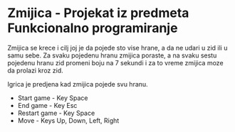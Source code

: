 # Zmijica - Projekat iz predmeta Funkcionalno programiranje

Zmijica se krece i cilj joj je da pojede sto vise hrane, a da ne udari u zid ili u samu sebe. Za svaku pojedenu hranu zmijica poraste, a na svaku sestu pojedenu hranu zid promeni boju na 7 sekundi i za to vreme zmijica moze da prolazi kroz zid.

Igrica je predjena kad zmijica pojede svu hranu.

- Start game - Key Space
- End game - Key Esc
- Restart game - Key Space
- Move - Keys Up, Down, Left, Right
